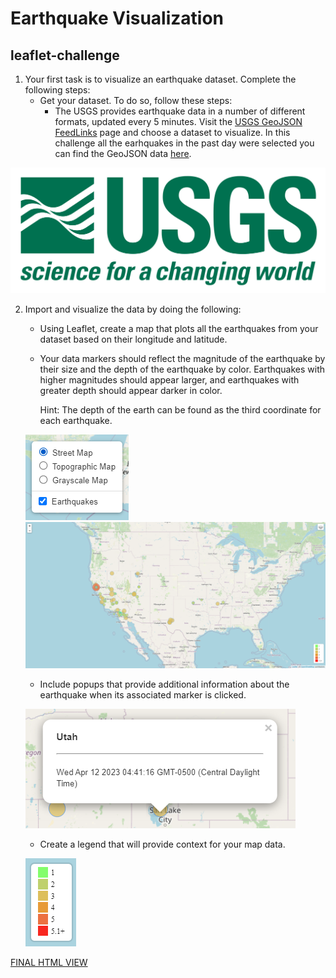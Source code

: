 # Earthquake Visualization
## leaflet-challenge

1. Your first task is to visualize an earthquake dataset. Complete the following steps:
    * Get your dataset. To do so, follow these steps:
        * The USGS provides earthquake data in a number of different formats, updated every 5 minutes. Visit the [USGS GeoJSON FeedLinks](https://earthquake.usgs.gov/earthquakes/feed/v1.0/geojson.php) page and choose a dataset to visualize.
  In this challenge all the earhquakes in the past day were selected you can find the GeoJSON data [here](https://earthquake.usgs.gov/earthquakes/feed/v1.0/summary/all_day.geojson).

  
![](Leaflet-Part-1\images\1-Logo.png)

2. Import and visualize the data by doing the following:
    * Using Leaflet, create a map that plots all the earthquakes from your dataset based on their longitude and latitude.

    * Your data markers should reflect the magnitude of the earthquake by their size and the depth of the earthquake by color. Earthquakes with higher magnitudes should appear larger, and earthquakes with greater depth should appear darker in color.

        Hint: The depth of the earth can be found as the third coordinate for each earthquake.

    ![Basemaps Options](Leaflet-Part-1\images\basemaps.PNG)
    ![Street Map](Leaflet-Part-1\images\street_map.PNG)

    * Include popups that provide additional information about the earthquake when its associated marker is clicked.

    ![Data from earthquake in Utah](Leaflet-Part-1\images\data_popups.PNG)

    * Create a legend that will provide context for your map data.

    ![](Leaflet-Part-1\images\legend.PNG)


[FINAL HTML VIEW](https://candidamg.github.io/leaflet-challenge/)
